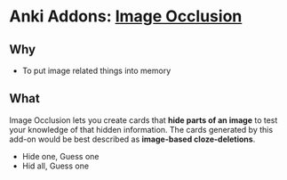 # Anki Addons: [Image Occlusion](https://ankiweb.net/shared/info/1374772155)

> 

## Why 

* To put image related things into memory

## What 

Image Occlusion lets you create cards that **hide parts of an image** to test your knowledge of that hidden information. The cards generated by this add-on would be best described as **image-based cloze-deletions**.

* Hide one, Guess one 
* Hid all, Guess one
